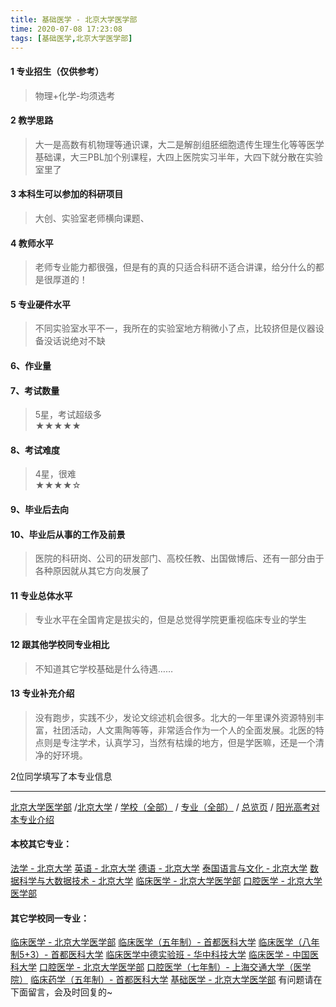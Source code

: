 ```yaml
---
title: 基础医学 - 北京大学医学部
time: 2020-07-08 17:23:08
tags: [基础医学,北京大学医学部]
---
```

#### 1 专业招生（仅供参考）  
> 物理+化学-均须选考



#### 2 教学思路  
> 大一是高数有机物理等通识课，大二是解剖组胚细胞遗传生理生化等等医学基础课，大三PBL加个别课程，大四上医院实习半年，大四下就分散在实验室里了



#### 3 本科生可以参加的科研项目  
>  大创、实验室老师横向课题、



#### 4 教师水平
> 老师专业能力都很强，但是有的真的只适合科研不适合讲课，给分什么的都是很厚道的！



#### 5 专业硬件水平
> 不同实验室水平不一，我所在的实验室地方稍微小了点，比较挤但是仪器设备没话说绝对不缺



#### 6、作业量
> 


#### 7、考试数量  
> 5星，考试超级多   
★★★★★



#### 8、考试难度  
> 4星，很难   
★★★★☆



#### 9、毕业后去向  
> 



#### 10、毕业后从事的工作及前景  
> 医院的科研岗、公司的研发部门、高校任教、出国做博后、还有一部分由于各种原因就从其它方向发展了



#### 11 专业总体水平 
> 专业水平在全国肯定是拔尖的，但是总觉得学院更重视临床专业的学生



####  12 跟其他学校同专业相比 
> 不知道其它学校基础是什么待遇……



####  13 专业补充介绍  
> 没有跑步，实践不少，发论文综述机会很多。北大的一年里课外资源特别丰富，社团活动，人文熏陶等等，非常适合作为一个人的全面发展。北医的特点则是专注学术，认真学习，当然有枯燥的地方，但是学医嘛，还是一个清净的好环境。


 2位同学填写了本专业信息
***
[北京大学医学部](https://univgo.github.io/2020/07/08/北京大学医学部) /[北京大学](https://univgo.github.io/2020/07/08/北京大学) / [学校（全部）](https://univgo.github.io/2020/07/08/3efa6bcca419) / [专业（全部）](https://univgo.github.io/2020/07/08/2d4c6d3552c2) / [总览页](https://univgo.github.io/2020/07/08/445daeb4fa00) / [阳光高考对本专业介绍](http://gaokao.chsi.com.cn/sch/zyk/view.do?schId=73394058&specId=73385044)
#### 本校其它专业：
[法学 - 北京大学](https://univgo.github.io/2020/07/08/67bf7fc84283)
[英语 - 北京大学](https://univgo.github.io/2020/07/08/0fbdd57bb5ff)
[德语 - 北京大学](https://univgo.github.io/2020/07/08/8156427c0203)
[泰国语言与文化 - 北京大学](https://univgo.github.io/2020/07/08/5f7866d1dab8)
[数据科学与大数据技术 - 北京大学](https://univgo.github.io/2020/07/08/fb4a3d978b23)
[临床医学 - 北京大学医学部](https://univgo.github.io/2020/07/08/fc8f1415787d)
[口腔医学 - 北京大学医学部](https://univgo.github.io/2020/07/08/ba5dd8a6a86a)

#### 其它学校同一专业：
[临床医学 - 北京大学医学部](https://univgo.github.io/2020/07/08/fc8f1415787d)
[临床医学（五年制）- 首都医科大学](https://univgo.github.io/2020/07/08/d3eb2a0ea89b)
[临床医学（八年制5+3）- 首都医科大学](https://univgo.github.io/2020/07/08/9959d7895886)
[临床医学中德实验班 - 华中科技大学](https://univgo.github.io/2020/07/08/c6c73939dff9)
[临床医学 - 中国医科大学](https://univgo.github.io/2020/07/08/6ff86ee1e84a)
[口腔医学 - 北京大学医学部](https://univgo.github.io/2020/07/08/ba5dd8a6a86a)
[口腔医学（七年制）- 上海交通大学（医学院）](https://univgo.github.io/2020/07/08/563f4bf857b0)
[临床药学（五年制）- 首都医科大学](https://univgo.github.io/2020/07/08/6c0e8ed545fd)
[基础医学 - 北京大学医学部](https://univgo.github.io/2020/07/08/66c1f9a9ed13)
有问题请在下面留言，会及时回复的~
